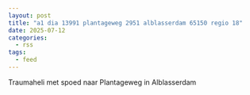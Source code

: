 ```yaml
---
layout: post
title: "a1 dia 13991 plantageweg 2951 alblasserdam 65150 regio 18"
date: 2025-07-12
categories: 
  - rss
tags: 
  - feed
---
```


Traumaheli met spoed naar Plantageweg in Alblasserdam
